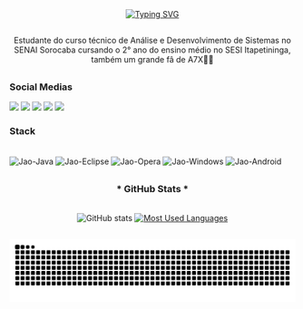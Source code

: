 <div align="center">
  <a href="https://git.io/typing-svg">
    <img src="https://readme-typing-svg.demolab.com?font=Rubik+code&weight=500&size=22&pause=1000&color=7F00FF&center=true&vCenter=true&random=false&width=524&lines=%E2%8A%B9+Hello+and+welcome+to+my+profile!+%E2%8A%B9+" alt="Typing SVG">
  </a>
</div>  

##

<p align="center"> Estudante do curso técnico de Análise e Desenvolvimento de Sistemas no SENAI Sorocaba cursando o 2° ano do ensino médio no SESI Itapetininga, também um grande fâ de A7X🤘🏻 

##

<img align="right" alt="" height="190px" src="https://media.tenor.com/LN2Z13-SxSQAAAAi/dbc-deathbats.gif">

<h3 align="left">Social Medias</h3>
<div>
  <a href="mailto:salesfabriciojg@gmail.com" target="_blank"><img src="https://img.shields.io/badge/Gmail-D14836?style=for-the-badge&logo=gmail&logoColor=white" target="_blank"></a>
  <a href="https://www.instagram.com/jao_.guii/" target="_blank"><img src="https://img.shields.io/badge/-Instagram-%23E4405F?style=for-the-badge&logo=instagram&logoColor=white" target="_blank"></a> 
  <a href="https://www.tiktok.com/@jao_.gui" target="_blank"><img src="https://img.shields.io/badge/TikTok-000000?style=for-the-badge&logo=tiktok&logoColor=white" target="_blank"></a>
  <a href="https://open.spotify.com/user/31vuk7ukyk5uslzcac42lzpclfmm?si=7849d701339a4b55" target="_blank"><img src="https://img.shields.io/badge/Spotify-1ED760?&style=for-the-badge&logo=spotify&logoColor=white" target="_blank"></a>
  <a href="https://steamcommunity.com/profiles/76561199384011553/" target="_blank"><img src="https://img.shields.io/badge/Steam-000000?style=for-the-badge&logo=steam&logoColor=white" target="_blank"></a>
</div>


<h3 align="left">Stack</h3>
<div style="display: inline_block"><br>
  <img align="center" alt="Jao-Java" height="30" width="40" src="https://cdn.jsdelivr.net/gh/devicons/devicon@latest/icons/java/java-original-wordmark.svg" ">
  <img align="center" alt="Jao-Eclipse" height="30" width="40" src="https://cdn.jsdelivr.net/gh/devicons/devicon@latest/icons/eclipse/eclipse-original.svg" ">
  <img align="center" alt="Jao-Opera" height="30" width="40" src="https://cdn.jsdelivr.net/gh/devicons/devicon@latest/icons/opera/opera-plain.svg" ">
  <img align="center" alt="Jao-Windows" height="30" width="40" src="https://cdn.jsdelivr.net/gh/devicons/devicon@latest/icons/windows11/windows11-original.svg" ">
  <img align="center" alt="Jao-Android" height="30" width="40" src="https://cdn.jsdelivr.net/gh/devicons/devicon@latest/icons/android/android-plain.svg" ">
  </div>

##

    
<div style="text-align: center;" align="center">
  <h3>* GitHub Stats *</h3>
  <br>
  <img src="https://github-readme-stats-git-masterrstaa-rickstaa.vercel.app/api?username=Jaogui08&hide_title=true&show_icons=true&include_all_commits=false&count_private=true&line_height=25&hide=issues&bg_color=000&title_color=7F00FF&text_color=FFF&border_radius=3&border_color=ffffff&icon_color=7F00FF&theme=dark" alt="GitHub stats">

  <a href="https://github.com/Jaogui08/github-readme-stats">
    <img src="https://github-readme-stats-git-masterrstaa-rickstaa.vercel.app/api/top-langs/?username=Jaogui08&line_height=10&card_width=290&layout=compact&hide_title=false&count_private=true&langs_count=4&show_icons=true&title_color=7F00FF&hide=html,scss,less&bg_color=000&text_color=8B8B8B&border_radius=3&border_color=ffffff&count_private=true" alt="Most Used Languages">
  </a>
</div>

##

<picture align="center">
  <source media="(prefers-color-scheme: dark)" srcset="https://raw.githubusercontent.com/Jaogui08/Jaogui08/output/github-contribution-grid-snake-dark.svg">
  <source media="(prefers-color-scheme: light)" srcset="https://raw.githubusercontent.com/Jaogui08/Jaogui08/output/github-contribution-grid-snake-dark.svg">
  <img align="center" alt="github contribution grid snake animation" src="https://raw.githubusercontent.com/Jaogui08/Jaogui08/output/github-contribution-grid-snake.svg">
</picture>
